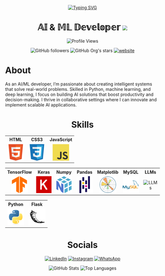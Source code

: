 <!-- Typing SVG -->
<p align="center">
  <a href="https://git.io/typing-svg">
    <img src="https://readme-typing-svg.herokuapp.com?font=Book+Antiqua&size=30&pause=1000&color=1689F7&repeat=false&width=435&lines=Hi+there%2C+I'm+Srinivasan+R+%F0%9F%91%8B%F0%9F%8F%BC!" alt="Typing SVG" />
  </a>
</p>

<div align="center">

# 𝔸𝕀 & 𝕄𝕃 𝔻𝕖𝕧𝕖𝕝𝕠𝕡𝕖𝕣 <img src="https://user-images.githubusercontent.com/74038190/216122003-1c7d9078-357a-47f5-81c7-1c4f2552e143.png" width="30px" />

<img src="https://komarev.com/ghpvc/?username=srinivasanr11&label=Profile%20views&color=0e75b6&style=flat" alt="Profile Views" />

![GitHub followers](https://img.shields.io/github/followers/srinivasanr11?style=social)
![GitHub Org's stars](https://img.shields.io/github/stars/srinivasanr11?style=social)
[![website](https://img.shields.io/badge/Portfolio-SRINIVASAN-brightgreen)](https://srinivasan-portfolio-nu.vercel.app)

</div>


<div align="center" style="text-align: justify">

# About
</div>
As an AI/ML developer, I’m passionate about creating intelligent systems that solve real-world problems. Skilled in Python, machine learning, and deep learning, I focus on building AI solutions that boost productivity and decision-making. I thrive in collaborative settings where I can innovate and implement scalable AI applications.

<div align="center">
 
# Skills 
</div>

<table style="width: 100%; table-layout: fixed; margin-bottom: 1rem;">
  <tr align="center">
    <th>HTML</th>
    <th>CSS3</th>
    <th>JavaScript</th>
  </tr>
  <tr align="center">
    <td><img src="https://github.com/devicons/devicon/blob/master/icons/html5/html5-original.svg" title="HTML" alt="HTML" height="55" width="55" /></td>
    <td><img src="https://github.com/devicons/devicon/blob/master/icons/css3/css3-original.svg" title="CSS3" alt="CSS3" height="55" width="55" /></td>
    <td><img src="https://github.com/devicons/devicon/blob/master/icons/javascript/javascript-original.svg" title="JavaScript" alt="JavaScript" height="55" width="55" /></td>
  </tr>
</table>

<table style="width: 100%; table-layout: fixed; margin-bottom: 1rem;">
  <tr align="center">
    <th>TensorFlow</th>
    <th>Keras</th>
    <th>Numpy</th>
    <th>Pandas</th>
    <th>Matplotlib</th>
    <th>MySQL</th>
    <th>LLMs</th>
  </tr>
  <tr align="center">
    <td><img src="https://github.com/devicons/devicon/blob/master/icons/tensorflow/tensorflow-original.svg" title="TensorFlow" alt="TensorFlow" width="55" height="55" /></td>
    <td><img src="https://github.com/devicons/devicon/blob/master/icons/keras/keras-original.svg" title="Keras" alt="Keras" width="55" height="55" /></td>
    <td><img src="https://github.com/devicons/devicon/blob/master/icons/numpy/numpy-original.svg" title="Numpy" alt="Numpy" width="55" height="55" /></td>
    <td><img src="https://github.com/devicons/devicon/blob/master/icons/pandas/pandas-original.svg" title="Pandas" alt="Pandas" width="55" height="55" /></td>
    <td><img src="https://github.com/devicons/devicon/blob/master/icons/matplotlib/matplotlib-original.svg" title="Matplotlib" alt="Matplotlib" width="55" height="55" /></td>
    <td><img src="https://github.com/devicons/devicon/blob/master/icons/mysql/mysql-original-wordmark.svg" title="MySQL" alt="MySQL" width="55" height="55" /></td>
    <td><img src="https://cdn-icons-png.flaticon.com/512/16806/16806660.png" title="LLMs" alt="LLMs" width="55" height="55" /></td>
  </tr>
</table>

<table style="width: 100%; table-layout: fixed;">
  <tr align="center">
    <th>Python</th>
    <th>Flask</th>
  </tr>
  <tr align="center">
    <td><img src="https://github.com/devicons/devicon/blob/master/icons/python/python-original.svg" title="Python" alt="Python" width="55" height="55" /></td>
    <td><img src="https://github.com/devicons/devicon/blob/master/icons/flask/flask-original.svg" title="Flask" alt="Flask" width="55" height="55" /></td>
  </tr>
</table>

</div>



<div align="center">

# Socials

[![LinkedIn](https://img.shields.io/badge/LinkedIn-0077B5?style=for-the-badge&logo=linkedin&logoColor=white)](https://www.linkedin.com/in/srinivasanr11/)
[![Instagram](https://img.shields.io/badge/Instagram-E4405F?style=for-the-badge&logo=instagram&logoColor=white)](https://www.instagram.com/_.rocky_srini._?igsh=MWtxc2N4a3l3bTlrcw==) [![WhatsApp](https://img.shields.io/badge/WhatsApp-25D366?style=for-the-badge&logo=whatsapp&logoColor=white)](https://wa.me/+917010462247)

</div>

<p align="center">
        <img width='400' height='200'src="https://github-stats-alpha.vercel.app/api?username=srinivasanr11" alt="GitHub Stats">
        <img width='300' height='200'src="https://github-readme-stats.vercel.app/api/top-langs/?username=srinivasanr11&layout=compact" alt="Top Languages"/><br>
</p>


